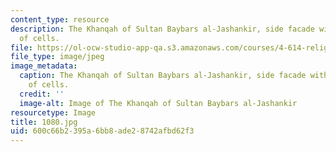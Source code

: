 ```yaml
---
content_type: resource
description: The Khanqah of Sultan Baybars al-Jashankir, side facade with three levels
  of cells.
file: https://ol-ocw-studio-app-qa.s3.amazonaws.com/courses/4-614-religious-architecture-and-islamic-cultures-fall-2002/600c66b2395a6bb8ade28742afbd62f3_1080.jpg
file_type: image/jpeg
image_metadata:
  caption: The Khanqah of Sultan Baybars al-Jashankir, side facade with three levels
    of cells.
  credit: ''
  image-alt: Image of The Khanqah of Sultan Baybars al-Jashankir
resourcetype: Image
title: 1080.jpg
uid: 600c66b2-395a-6bb8-ade2-8742afbd62f3
---
```


